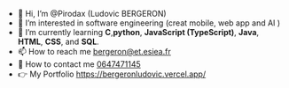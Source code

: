 - 👋 Hi, I’m @Pirodax (Ludovic BERGERON)
- 👀 I’m interested in software engineering (creat mobile, web app and AI )
- 🌱 I’m currently learning **C**,**python**, **JavaScript (TypeScript)**, **Java**, **HTML**, **CSS**, and **SQL**.
- 📫 How to reach me <u>bergeron@et.esiea.fr</u>
- 📲 How to contact me <u>0647471145</u>
- 👉️ My Portfolio <link>https://bergeronludovic.vercel.app/</link>


<!---
Pirodax/Pirodax is a ✨ special ✨ repository because its `README.md` (this file) appears on your GitHub profile.
You can click the Preview link to take a look at your changes.
--->
